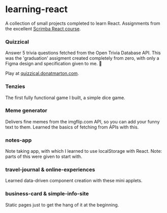 # learning-react

A collection of small projects completed to learn React. Assignments from the excellent [Scrimba React course](https://scrimba.com/learn/learnreact).

### Quizzical

Answer 5 trivia questions fetched from the Open Trivia Database API. This was the 'graduation' assigment created completely from zero, with only a Figma design and specification given to me. 🥂

Play at [quizzical.donatmarton.com](https://quizzical.donatmarton.com).

### Tenzies

The first fully functional game I built, a simple dice game.

### Meme generator

Delivers fine memes from the imgflip.com API, so you can add your funny text to them. Learned the basics of fetching from APIs with this. 

### notes-app

Note taking app, with which I learned to use localStorage with React. Note: parts of this were given to start with.

### travel-journal & online-experiences

Learned data-driven component creation with these mini applets.

### business-card & simple-info-site

Static pages just to get the hang of it at the beginning.
